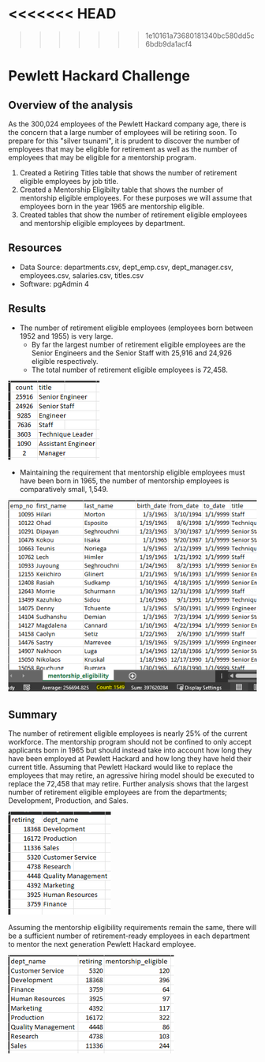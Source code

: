<<<<<<< HEAD
=======

>>>>>>> 1e10161a73680181340bc580dd5c6bdb9da1acf4
# Pewlett Hackard Challenge

## Overview of the analysis
As the 300,024 employees of the Pewlett Hackard company age, there is the concern that a large number of employees will be retiring soon.  To prepare for this "silver tsunami", it is prudent to discover the number of employees that may be eligible for retirement as well as the number of employees that may be eligible for a mentorship program. 

1. Created a Retiring Titles table that shows the number of retirement eligible employees by job title. 
2. Created a Mentorship Eligibilty table that shows the number of mentorship eligible employees.  For these purposes we will assume that employees born in the year 1965 are mentorship eligible.
3. Created tables that show the number of retirement eligible employees and mentorship eligible employees by department.

## Resources
- Data Source: departments.csv, dept_emp.csv, dept_manager.csv, employees.csv, salaries.csv, titles.csv
- Software: pgAdmin 4

## Results
* The number of retirement eligible employees (employees born between 1952 and 1955) is very large.
	*  By far the largest number of retirement eligible employees are the Senior Engineers and the Senior Staff with 25,916 and 24,926 eligible respectively.
	* The total number of retirement eligible employees is 72,458.
	
![Retiring Titles](https://github.com/BlazeMedina/Pewlett-Hackard-Analysis/blob/main/queries/retiring_titles.png)

* Maintaining the requirement that mentorship eligible employees must have been born in 1965, the number of mentorship employees is comparatively small, 1,549.

![Mentorship Eligibility](https://github.com/BlazeMedina/Pewlett-Hackard-Analysis/blob/main/queries/mentorship_eligibility.png)
## Summary
The number of retirement eligible employees is nearly 25% of the current workforce.  The mentorship program should not be confined to only accept applicants born in 1965 but should instead take into account how long they have been employed at Pewlett Hackard and how long they have held their current title.  Assuming that Pewlett Hackard would like to replace the employees that may retire, an agressive hiring model should be executed to replace the 72,458 that may retire.  Further analysis shows that the largest number of retirement eligible employees are from the departments; Development, Production, and Sales.

![Department Retiring](https://github.com/BlazeMedina/Pewlett-Hackard-Analysis/blob/main/queries/dept_retiring.png)

Assuming the mentorship eligibility requirements remain the same, there will be a sufficient number of retirement-ready employees in each department to mentor the next generation Pewlett Hackard employee.

![Department Retiring vs Department Mentorship Eligible](https://github.com/BlazeMedina/Pewlett-Hackard-Analysis/blob/main/queries/dept_ret_vs_ment.png)
